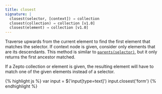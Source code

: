```yaml
---
title: closest
signature: |
  closest(selector, [context]) ⇒ collection
  closest(collection) ⇒ collection [v1.0]
  closest(element) ⇒ collection [v1.0]
---
```


Traverse upwards from the current element to find the first element that
matches the selector. If context node is given, consider only elements that are
its descendants. This method is similar to [`parents(selector)`](#parents), but
it only returns the first ancestor matched.

If a Zepto collection or element is given, the resulting element will have to
match one of the given elements instead of a selector.

{% highlight js %}
var input = $('input[type=text]')
input.closest('form')
{% endhighlight %}

